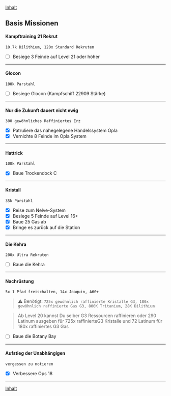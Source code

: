 [Inhalt](README.md#inhalt)

## Basis Missionen

#### Kampftraining 21 Rekrut
`10.7k Dilithium, 120x Standard Rekruten`
- [ ] Besiege 3 Feinde auf Level 21 oder höher
---

#### Glocon
`100k Parstahl`
- [ ] Besiege Glocon (Kampfschiff 22909 Stärke)
---

#### Nur die Zukunft dauert nicht ewig
`300 gewöhnliches Raffiniertes Erz`
- [x] Patruliere das nahegelegene Handelssystem Opla
- [x] Vernichte 8 Feinde im Opla System
---

#### Hattrick
`100k Parstahl`
- [x] Baue Trockendock C
---

#### Kristall
`35k Parstahl`
- [x] Reise zum Nelve-System
- [x] Besiege 5 Feinde auf Level 16+
- [x] Baue 25 Gas ab
- [x] Bringe es zurück auf die Station
---

#### Die Kehra
`200x Ultra Rekruten`
- [ ] Baue die Kehra
---

#### Nachrüstung
`5x 1 Pfad freischalten, 14x Joaquin, A60+`
> :warning: Benötigt: `725x gewöhnlich raffinierte Kristalle G3, 180x gewöhnlich raffinierte Gas G3, 800K Tritanium, 28K Dilithium`

> Ab Level 20 kannst Du selber G3 Ressourcen raffinieren oder 290 Latinum ausgeben für 725x raffinierteG3 Kristalle und 72 Latinum für 180x raffiniertes G3 Gas
- [ ] Baue die Botany Bay
---

#### Aufstieg der Unabhängigen
`vergessen zu notieren`
- [x] Verbessere Ops 18
---

[Inhalt](README.md#inhalt)
